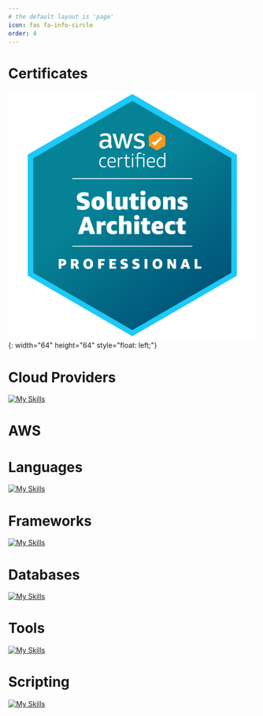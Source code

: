 ```yaml
---
# the default layout is 'page'
icon: fas fa-info-circle
order: 4
---
```


<!-- > Add Markdown syntax content to file `_tabs/about.md`{: .filepath } and it will show up on this page.
{: .prompt-tip } -->
<!-- https://github.com/tandpfun/skill-icons#readme -->

# Certificates
![Desktop View](../assets/img/certificate/aws-sap.png){: width="64" height="64" style="float: left;"}

# Cloud Providers
[![My Skills](https://skillicons.dev/icons?i=aws)](https://skillicons.dev)

# AWS


# Languages
[![My Skills](https://skillicons.dev/icons?i=python,nodejs,java)](https://skillicons.dev)

# Frameworks
[![My Skills](https://skillicons.dev/icons?i=django,fastapi)](https://skillicons.dev)

# Databases
[![My Skills](https://skillicons.dev/icons?i=mysql,postgres,sqlite)](https://skillicons.dev)

# Tools
[![My Skills](https://skillicons.dev/icons?i=docker,kubernetes,prometheus,grafana,elasticsearch)](https://skillicons.dev)

# Scripting
[![My Skills](https://skillicons.dev/icons?i=bash,powershell)](https://skillicons.dev)




